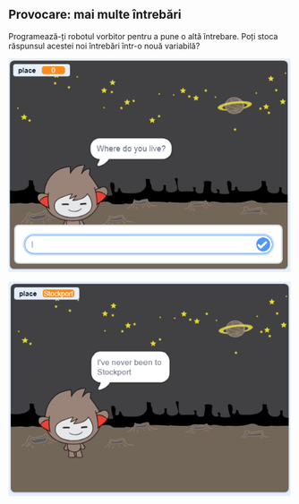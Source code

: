 ## Provocare: mai multe întrebări

Programează-ți robotul vorbitor pentru a pune o altă întrebare. Poți stoca răspunsul acestei noi întrebări într-o nouă variabilă?

![Mai multe întrebări](images/chatbot-question1.png)

![Mai multe întrebări](images/chatbot-question2.png)